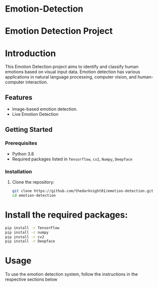 # Emotion-Detection
# Emotion Detection Project

# Introduction

This Emotion Detection project aims to identify and classify human emotions based on visual input data. Emotion detection has various applications in natural language processing, computer vision, and human-computer interaction.

## Features

- Image-based emotion detection.
- Live Emotion Detection

## Getting Started

### Prerequisites

- Python 3.8
- Required packages listed in `Tensorflow`, `cv2`, `Numpy`, `Deepface`

### Installation

1. Clone the repository:

   ```bash
   git clone https://github.com/thedarknight01/emotion-detection.git
   cd emotion-detection


# Install the required packages:
```bash
pip install -r TensorFlow
pip install -r numpy
pip install -r cv2
pip install -r Deepface
```
# Usage

To use the emotion detection system, follow the instructions in the respective sections below
 


